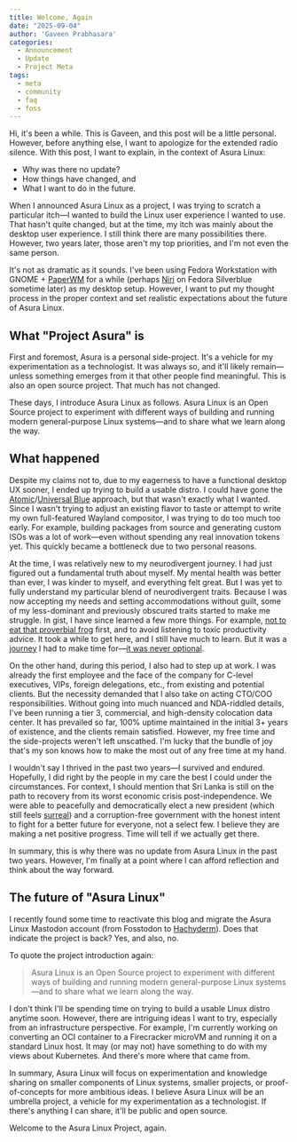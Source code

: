 ```yaml
---
title: Welcome, Again
date: "2025-09-04"
author: 'Gaveen Prabhasara'
categories:
  - Announcement
  - Update
  - Project Meta
tags:
  - meta
  - community
  - faq
  - foss
---
```


Hi, it's been a while. This is Gaveen, and this post will be a little personal. However, before anything else, I want to apologize for the extended radio silence. With this post, I want to explain, in the context of Asura Linux:
- Why was there no update?
- How things have changed, and
- What I want to do in the future.

When I announced Asura Linux as a project, I was trying to scratch a particular itch—I wanted to build the Linux user experience I wanted to use. That hasn't quite changed, but at the time, my itch was mainly about the desktop user experience. I still think there are many possibilities there. However, two years later, those aren't my top priorities, and I'm not even the same person.

It's not as dramatic as it sounds. I've been using Fedora Workstation with GNOME + [PaperWM](https://github.com/paperwm/PaperWM) for a while (perhaps [Niri](https://github.com/YaLTeR/niri) on Fedora Silverblue sometime later) as my desktop setup. However, I want to put my thought process in the proper context and set realistic expectations about the future of Asura Linux.


## What "Project Asura" is

First and foremost, Asura is a personal side-project. It's a vehicle for my experimentation as a technologist. It was always so, and it'll likely remain—unless something emerges from it that other people find meaningful. This is also an open source project. That much has not changed.

These days, I introduce Asura Linux as follows. Asura Linux is an Open Source project to experiment with different ways of building and running modern general-purpose Linux systems—and to share what we learn along the way.


## What happened

Despite my claims not to, due to my eagerness to have a functional desktop UX sooner, I ended up trying to build a usable distro. I could have gone the [Atomic](https://fedoraproject.org/atomic-desktops/)/[Universal Blue](https://universal-blue.org/) approach, but that wasn't exactly what I wanted. Since I wasn't trying to adjust an existing flavor to taste or attempt to write my own full-featured Wayland compositor, I was trying to do too much too early. For example, building packages from source and generating custom ISOs was a lot of work—even without spending any real innovation tokens yet. This quickly became a bottleneck due to two personal reasons.

At the time, I was relatively new to my neurodivergent journey. I had just figured out a fundamental truth about myself. My mental health was better than ever, I was kinder to myself, and everything felt great. But I was yet to fully understand my particular blend of neurodivergent traits. Because I was now accepting my needs and setting accommodations without guilt, some of my less-dominant and previously obscured traits started to make me struggle. In gist, I have since learned a few more things. For example, [not to eat that proverbial frog](https://www.youtube.com/watch?v=sYi5kaUVdco) first, and to avoid listening to toxic productivity advice. It took a while to get here, and I still have much to learn. But it was a [journey](https://gaveen.me/2024/01/its-been-a-while/) I had to make time for—[it was never optional](https://gaveen.me/2024/02/neurodiversity/).

On the other hand, during this period, I also had to step up at work. I was already the first employee and the face of the company for C-level executives, VIPs, foreign delegations, etc., from existing and potential clients. But the necessity demanded that I also take on acting CTO/COO responsibilities. Without going into much nuanced and NDA-riddled details, I've been running a tier 3, commercial, and high-density colocation data center. It has prevailed so far, 100% uptime maintained in the initial 3+ years of existence, and the clients remain satisfied. However, my free time and the side-projects weren't left unscathed. I'm lucky that the bundle of joy that's my son knows how to make the most out of any free time at my hand.

I wouldn't say I thrived in the past two years—I survived and endured. Hopefully, I did right by the people in my care the best I could under the circumstances. For context, I should mention that Sri Lanka is still on the path to recovery from its worst economic crisis post-independence. We were able to peacefully and democratically elect a new president (which still feels [surreal](https://www.youtube.com/watch?v=HqZGoCBkBzQ)) and a corruption-free government with the honest intent to fight for a better future for everyone, not a select few. I believe they are making a net positive progress. Time will tell if we actually get there.

In summary, this is why there was no update from Asura Linux in the past two years. However, I'm finally at a point where I can afford reflection and think about the way forward.


## The future of "Asura Linux"

I recently found some time to reactivate this blog and migrate the Asura Linux Mastodon account (from Fosstodon to [Hachyderm](https://hachyderm.io/@asuralinux)). Does that indicate the project is back? Yes, and also, no.

To quote the project introduction again:
> Asura Linux is an Open Source project to experiment with different ways of building and running modern general-purpose Linux systems—and to share what we learn along the way.

I don't think I'll be spending time on trying to build a usable Linux distro anytime soon. However, there are intriguing ideas I want to try, especially from an infrastructure perspective. For example, I'm currently working on converting an OCI container to a Firecracker microVM and running it on a standard Linux host. It may (or may not) have something to do with my views about Kubernetes. And there's more where that came from.

In summary, Asura Linux will focus on experimentation and knowledge sharing on smaller components of Linux systems, smaller projects, or proof-of-concepts for more ambitious ideas. I believe Asura Linux will be an umbrella project, a vehicle for my experimentation as a technologist. If there's anything I can share, it'll be public and open source.

Welcome to the Asura Linux Project, again.
